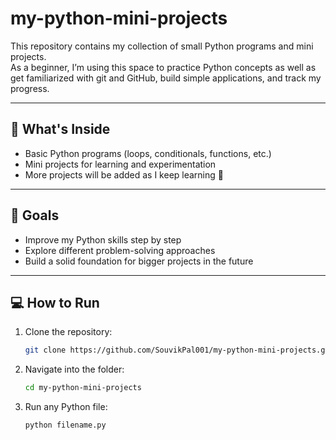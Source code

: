 # my-python-mini-projects

This repository contains my collection of small Python programs and mini projects.  
As a beginner, I’m using this space to practice Python concepts as well as get familiarized with git and GitHub, build simple applications, and track my progress.

---

## 📂 What's Inside

- Basic Python programs (loops, conditionals, functions, etc.)
- Mini projects for learning and experimentation
- More projects will be added as I keep learning 🚀

---

## 🎯 Goals

- Improve my Python skills step by step
- Explore different problem-solving approaches
- Build a solid foundation for bigger projects in the future

---

## 💻 How to Run

1. Clone the repository:

   ```bash
   git clone https://github.com/SouvikPal001/my-python-mini-projects.git

   ```

2. Navigate into the folder:

   ```bash
   cd my-python-mini-projects

   ```

3. Run any Python file:

   ```bash
   python filename.py

   ```
